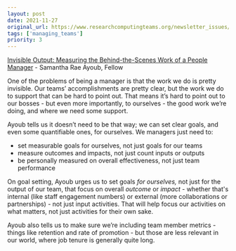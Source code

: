 ```yaml
---
layout: post
date: 2021-11-27
original_url: https://www.researchcomputingteams.org/newsletter_issues/0102
tags: ['managing_teams']
priority: 3
---
```


<!-- markdownlint-disable MD033 -->
<!-- markdownlint-disable MD041 -->
<!-- markdownlint-disable MD049 -->

[Invisible Output: Measuring the Behind-the-Scenes Work of a People Manager](https://fellow.app/blog/management/invisible-output-measuring-the-behind-the-scenes-work-of-a-people-manager/) - Samantha Rae Ayoub, Fellow

One of the problems of being a manager is that the work we do is pretty invisible.  Our teams’ accomplishments are pretty clear, but the work we do to support that can be hard to point out.  That means it’s hard to point out to our bosses - but even more importantly, to ourselves - the good work we’re doing, and where we need some support.

Ayoub tells us it doesn’t need to be that way; we can set clear goals, and even some quantifiable ones, for ourselves.  We managers just need to:

- set measurable goals for ourselves, not just goals for our teams
- measure outcomes and impacts, not just count inputs or outputs
- be personally measured on overall effectiveness, not just team performance

On goal setting, Ayoub urges us to set goals *for ourselves,* not just for the output of our team, that focus on overall *outcome* or *impact* - whether that's internal (like staff engagement numbers) or external (more collaborations or partnerships) - not just input activities.  That will help focus our activities on what matters, not just activities for their own sake.

Ayoub also tells us to make sure we’re including team member metrics - things like retention and rate of promotion - but those are less relevant in our world, where job tenure is generally quite long.